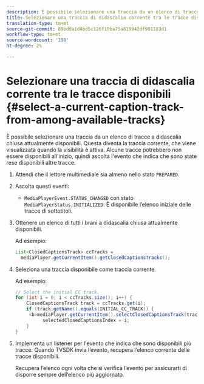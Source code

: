 ```yaml
---
description: È possibile selezionare una traccia da un elenco di tracce a didascalia chiusa attualmente disponibili. Questa diventa la traccia corrente, che viene visualizzata quando la visibilità è attiva. Alcune tracce potrebbero non essere disponibili all'inizio, quindi ascolta l'evento che indica che sono state rese disponibili altre tracce.
title: Selezionare una traccia di didascalia corrente tra le tracce disponibili
translation-type: tm+mt
source-git-commit: 89bdda1d4bd5c126f19ba75a819942df901183d1
workflow-type: tm+mt
source-wordcount: '198'
ht-degree: 2%

---
```



# Selezionare una traccia di didascalia corrente tra le tracce disponibili {#select-a-current-caption-track-from-among-available-tracks}

È possibile selezionare una traccia da un elenco di tracce a didascalia chiusa attualmente disponibili. Questa diventa la traccia corrente, che viene visualizzata quando la visibilità è attiva. Alcune tracce potrebbero non essere disponibili all&#39;inizio, quindi ascolta l&#39;evento che indica che sono state rese disponibili altre tracce.

1. Attendi che il lettore multimediale sia almeno nello stato `PREPARED`.
1. Ascolta questi eventi:

   * `MediaPlayerEvent.STATUS_CHANGED` con stato  `MediaPlayerStatus.INITIALIZED`: È disponibile l’elenco iniziale delle tracce di sottotitoli.

1. Ottenere un elenco di tutti i brani a didascalia chiusa attualmente disponibili.

   Ad esempio:

   ```java
   List<ClosedCaptionsTrack> ccTracks = 
     mediaPlayer.getCurrentItem().getClosedCaptionsTracks();
   ```

1. Seleziona una traccia disponibile come traccia corrente.

   Ad esempio:

   ```java
   // Select the initial CC track. 
   for (int i = 0; i < ccTracks.size(); i++) { 
       ClosedCaptionsTrack track = ccTracks.get(i); 
       if (track.getName().equals(INITIAL_CC_TRACK)) {
        <b>mediaPlayer.getCurrentItem().selectClosedCaptionsTrack(track);</b> 
             selectedClosedCaptionsIndex = i; 
       } 
   }
   ```

1. Implementa un listener per l&#39;evento che indica che sono disponibili più tracce. Quando TVSDK invia l’evento, recupera l’elenco corrente delle tracce disponibili.

   Recupera l’elenco ogni volta che si verifica l’evento per assicurarti di disporre sempre dell’elenco più aggiornato.